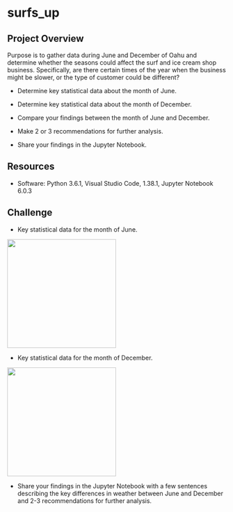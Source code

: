 # surfs_up
## Project Overview
Purpose is to gather data during June and December of Oahu and determine whether the seasons could affect the surf and ice cream shop business. Specifically, are there certain times of the year when the business might be slower, or the type of customer could be different?

- Determine key statistical data about the month of June.

- Determine key statistical data about the month of December.

- Compare your findings between the month of June and December.

- Make 2 or 3 recommendations for further analysis.

- Share your findings in the Jupyter Notebook.


## Resources
- Software: Python 3.6.1, Visual Studio Code, 1.38.1, Jupyter Notebook 6.0.3
## Challenge
-   Key statistical data for the month of June.
<img src="https://github.com/vrod237/surfs_up/blob/master/june.png" width="250">

-   Key statistical data for the month of December.
<img src="https://github.com/vrod237/surfs_up/blob/master/dec.png" width="250">

-   Share your findings in the Jupyter Notebook with a few sentences describing the key differences in weather between June and December and 2-3 recommendations for further analysis.

